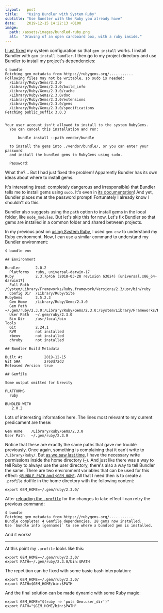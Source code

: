 ```yaml
---
layout:   post
title:    "Using Bundler with System Ruby"
subtitle: "Use Bundler with the Ruby you already have"
date:     2019-12-15 14:22:13 +0100
image:
  path: /assets/images/bundled-ruby.png
  alt:  "Drawing of an open cardboard box, with a ruby inside."
---
```

[I just fixed][in using System Ruby] my system configuration so that `gem install` works. I install Bundler with `gem install bundler`. I then go to my project directory and use Bundler to install my project's dependencies:

```terminal
$ bundle
Fetching gem metadata from https://rubygems.org/...........
Following files may not be writable, so sudo is needed:
  /Library/Ruby/Gems/2.3.0
  /Library/Ruby/Gems/2.3.0/build_info
  /Library/Ruby/Gems/2.3.0/cache
  /Library/Ruby/Gems/2.3.0/doc
  /Library/Ruby/Gems/2.3.0/extensions
  /Library/Ruby/Gems/2.3.0/gems
  /Library/Ruby/Gems/2.3.0/specifications
Fetching public_suffix 3.0.3


Your user account isn't allowed to install to the system RubyGems.
  You can cancel this installation and run:

      bundle install --path vendor/bundle

  to install the gems into ./vendor/bundle/, or you can enter your password
  and install the bundled gems to RubyGems using sudo.

  Password:
```

What the?... But I had just fixed the problem!
Apparently Bundler has its own ideas about where to install gems.

It's interesting (read: completely dangerous and irresponsible) that Bundler tells me to install gems using `sudo`. It's even in [its documentation][concerning using Bundler with sudo]! And yet, Bundler places me at the password prompt! Fortunately I already know I shouldn't do this.

Bundler also suggests using the `path` option to install gems in the local folder, like `node_modules`. But let's skip this for now. Let's fix Bundler so that gems are installed in a common folder and shared between projects.

In my previous post on [using System Ruby][in using System Ruby], I used `gem env` to understand my Ruby environment. Now, I can use a similar command to understand my Bundler environment:

```terminal
$ bundle env

## Environment

Bundler       2.0.2
  Platforms   ruby, universal-darwin-17
Ruby          2.3.7p456 (2018-03-28 revision 63024) [universal.x86_64-darwin17]
  Full Path   /System/Library/Frameworks/Ruby.framework/Versions/2.3/usr/bin/ruby
  Config Dir  /Library/Ruby/Site
RubyGems      2.5.2.3
  Gem Home    /Library/Ruby/Gems/2.3.0
  Gem Path    ~/.gem/ruby/2.3.0:/Library/Ruby/Gems/2.3.0:/System/Library/Frameworks/Ruby.framework/Versions/2.3/usr/lib/ruby/gems/2.3.0
  User Path   ~/.gem/ruby/2.3.0
  Bin Dir     /usr/local/bin
Tools
  Git         2.24.1
  RVM         not installed
  rbenv       not installed
  chruby      not installed

## Bundler Build Metadata

Built At          2019-12-15
Git SHA           2760d72d3
Released Version  true

## Gemfile

Some output omitted for brevity

PLATFORMS
  ruby

BUNDLED WITH
   2.0.2
```

Lots of interesting information here. The lines most relevant to my current predicament are these:

```
Gem Home    /Library/Ruby/Gems/2.3.0
User Path   ~/.gem/ruby/2.3.0
```

Notice that these are exactly the same paths that gave me trouble previously. Once again, something is complaining that it can't write to `/Library/Ruby/`. But [as we saw last time][in using System Ruby], I have the necessary write permissions inside the home directory ([`~`]). And just like there was a way to tell Ruby to always use the user directory, there's also a way to tell Bundler the same. There are two environment variables that can be used for this effect: [`$BUNDLE_PATH` and `$GEM_HOME`]. All that I need then is to create a `.profile` dotfile in the home directory with the following content:

```
export GEM_HOME=~/.gem/ruby/2.3.0/
```

After [reloading the `.profile`] for the changes to take effect I can retry the previous command:

```terminal
$ bundle
Fetching gem metadata from https://rubygems.org/...........
Bundle complete! 4 Gemfile dependencies, 28 gems now installed.
Use `bundle info [gemname]` to see where a bundled gem is installed.
```

And it works!

---

At this point my `.profile` looks like this:

```
export GEM_HOME=~/.gem/ruby/2.3.0/
export PATH=~/.gem/ruby/2.3.0/bin:$PATH
```

The repetition can be fixed with some basic bash interpolation:

```
export GEM_HOME=~/.gem/ruby/2.3.0/
export PATH=$GEM_HOME/bin:$PATH
```

And the final solution can be made dynamic with some Ruby magic:

```
export GEM_HOME="$(ruby -e 'puts Gem.user_dir')"
export PATH="$GEM_HOME/bin:$PATH"
```


[concerning using Bundler with sudo]: https://bundler.io/v2.0/man/bundle-install.1.html#SUDO-USAGE
[in using System Ruby]: 2018-09-16-using-system-ruby.md
[`~`]: https://unix.stackexchange.com/questions/34196/why-was-chosen-to-represent-the-home-directory/34198#34198
[`$BUNDLE_PATH` and `$GEM_HOME`]: https://bundler.io/v2.0/bundle_install.html
[reloading the `.profile`]: https://askubuntu.com/questions/59126/reload-bashs-profile-without-logging-out-and-back-in-again/59127#59127
